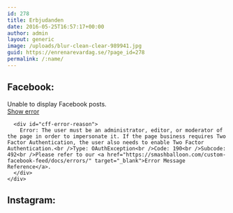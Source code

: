 ```yaml
---
id: 278
title: Erbjudanden
date: 2016-05-25T16:57:17+00:00
author: admin
layout: generic
image: /uploads/blur-clean-clear-989941.jpg
guid: https://enrenarevardag.se/?page_id=278
permalink: /:name/
---
```

## Facebook:

<div class="cff-wrapper">
  <div id="cff" data-char="" class="cff-default-styles" >
    <div class="cff-error-msg">
      <p>
        Unable to display Facebook posts.<br /><a href="javascript:void(0);" id="cff-show-error" onclick="cffShowError()">Show error</a>
      </p>
      
      <div id="cff-error-reason">
        Error: The user must be an administrator, editor, or moderator of the page in order to impersonate it. If the page business requires Two Factor Authentication, the user also needs to enable Two Factor Authentication.<br />Type: OAuthException<br />Code: 190<br />Subcode: 492<br />Please refer to our <a href="https://smashballoon.com/custom-facebook-feed/docs/errors/" target="_blank">Error Message Reference</a>.
      </div>
    </div>
  </div>
</div>

## Instagram:

<div id="sb_instagram" class="sbi sbi_mob_col_auto sbi_col_4" style="width:100%; padding-bottom: 10px; " data-id="6150072434" data-num="20" data-res="auto" data-cols="4" data-options='{&quot;sortby&quot;: &quot;none&quot;, &quot;showbio&quot;: &quot;false&quot;,&quot;feedID&quot;: &quot;6150072434&quot;, &quot;headercolor&quot;: &quot;&quot;, &quot;imagepadding&quot;: &quot;5&quot;,&quot;mid&quot;: &quot;M2E4MWE5Zg==&quot;, &quot;disablecache&quot;: &quot;false&quot;, &quot;sbiCacheExists&quot;: &quot;true&quot;,&quot;callback&quot;: &quot;YTY0ZDJhODA3NWZl.NGMyOWFhYjUxZjQ2ODg2MGRmZGI=&quot;, &quot;sbiHeaderCache&quot;: &quot;true&quot;}'>
  <div class="sb_instagram_header" style="padding: 10px; padding-bottom: 0;">
  </div>
  
  <div id="sbi_images" style="padding: 5px;">
    <div class="sbi_loader">
    </div>
  </div>
  
  <div id="sbi_load" class="sbi_hidden">
    <a class="sbi_load_btn" href="javascript:void(0);" style="display: none; "><span class="sbi_btn_text">Ladda mer...</span>
    
    <div class="sbi_loader sbi_hidden">
    </div></a>
    
    <div class="sbi_follow_btn">
      <a href="https://www.instagram.com/" style="" target="_blank"><i class="fa fab fa-instagram"></i>Följ på Instagram</a>
    </div>
  </div>
</div>